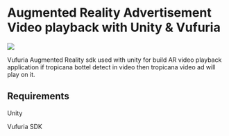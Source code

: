# Augmented Reality Advertisement Video playback with Unity & Vufuria 

![](demo.gif)

Vufuria Augmented Reality sdk used with unity for build AR video playback application if tropicana bottel detect in video then tropicana video ad will play on it.


## Requirements

Unity 

Vufuria SDK
